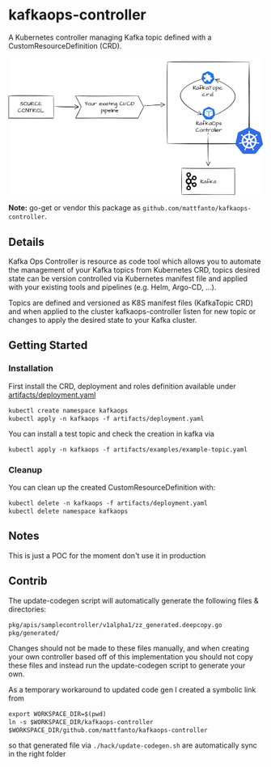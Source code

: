 # kafkaops-controller

A Kubernetes controller managing Kafka topic defined with a CustomResourceDefinition (CRD).

![diagram](/docs/imgs/diagram.png)

**Note:** go-get or vendor this package as `github.com/mattfanto/kafkaops-controller`.

## Details

Kafka Ops Controller is resource as code tool which allows you to automate the management of your Kafka topics from 
Kubernetes CRD, topics desired state can be version controlled via Kubernetes manifest file and applied with 
your existing tools and pipelines (e.g. Helm, Argo-CD, ...).

Topics are defined and versioned as K8S manifest files (KafkaTopic CRD) and when applied to the cluster kafkaops-controller
listen for new topic or changes to apply the desired state to your Kafka cluster.

## Getting Started

### Installation 

First install the CRD, deployment and roles definition available under [artifacts/deployment.yaml](artifacts/deployment.yaml)
```shell
kubectl create namespace kafkaops
kubectl apply -n kafkaops -f artifacts/deployment.yaml
```

You can install a test topic and check the creation in kafka via
```shell
kubectl apply -n kafkaops -f artifacts/examples/example-topic.yaml
```


### Cleanup

You can clean up the created CustomResourceDefinition with:
```shell
kubectl delete -n kafkaops -f artifacts/deployment.yaml
kubectl delete namespace kafkaops
```

## Notes

This is just a POC for the moment don't use it in production

## Contrib

The update-codegen script will automatically generate the following files & directories:
```
pkg/apis/samplecontroller/v1alpha1/zz_generated.deepcopy.go
pkg/generated/
```
Changes should not be made to these files manually, and when creating your own controller based off of this implementation you should not copy these files and instead run the update-codegen script to generate your own.

As a temporary workaround to updated code gen I created a symbolic link from 
```shell
export WORKSPACE_DIR=$(pwd)
ln -s $WORKSPACE_DIR/kafkaops-controller $WORKSPACE_DIR/github.com/mattfanto/kafkaops-controller
```
so that generated file via `./hack/update-codegen.sh` are automatically sync in the right folder
